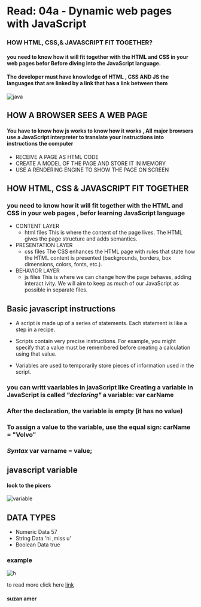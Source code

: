 # Read: 04a - Dynamic web pages with JavaScript

### HOW HTML, CSS,& JAVASCRIPT FIT TOGETHER?

#### you need to know how it will fit together with the HTML and CSS in your web pages befor Before diving into the JavaScript language.
#### The developer must have knowledge of HTML , CSS AND JS the languages ​​that are linked by a link that has a link between them

![java](https://miro.medium.com/max/800/1*JTVWHBtzlA9P6iKMxCF2yQ.png)

## HOW A BROWSER SEES A WEB PAGE
#### You have to know how js works to know how it works , All major browsers use a JavaScript interpreter to translate your instructions  into instructions the computer


* RECEIVE A PAGE AS HTML CODE
* CREATE A MODEL OF THE PAGE AND STORE IT IN MEMORY
* USE A RENDERING ENGINE TO SHOW THE PAGE ON SCREEN

## HOW HTML, CSS & JAVASCRIPT FIT TOGETHER
###  you need to know how it will fit together with the HTML and CSS in your web pages , befor learning JavaScript language


* CONTENT LAYER
  * html files This is where the content of the page lives. The HTML gives the page structure and adds semantics.
* PRESENTATION LAYER
   * css files The CSS enhances the HTML page with rules that state how the HTML content is presented (backgrounds, borders, box dimensions, colors, fonts, etc.).
* BEHAVIOR LAYER
   * js files This is where we can change how the page behaves, adding interact ivity. We will aim to keep as much of our JavaScript as possible in separate files.


## Basic javascript instructions
* A script is made up of a series of statements. Each statement is like a step in a recipe.

* Scripts contain very precise instructions. For example, you might specify that a value must be remembered before creating a calculation using that value.

* Variables are used to temporarily store pieces of information used in the script.

### you can writt vaariables in javaScript like Creating a variable in JavaScript is called ***"declaring"*** a variable: var carName

### After the declaration, the variable is empty (it has no value)

### To assign a value to the variable, use the equal sign: carName = "Volvo"

### ***Syntax*** var varname = value;

## javascript variable
#### look to the picers
![variable](https://www.miltonmarketing.com/wp-content/uploads/2018/04/javascriptvariablesmm34534534535.jpg)

## DATA TYPES
* Numeric Data 57
* String Data 'hi ,miss u'
* Boolean Data true
### example 
![h](https://1.bp.blogspot.com/-8UmWFTngfwY/XkVRuoPFfkI/AAAAAAAACmI/93j-FMkA9EYyoRIT1qlJ2sMUbobnWT1UgCLcBGAsYHQ/s1600/javascript_var.png)

to read more click here [link](https://suzan-amer.github.io/reading-note/)
#### suzan amer